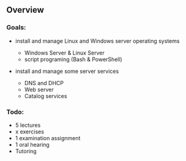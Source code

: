 ## Overview
### Goals:
* install and manage Linux and Windows server operating systems
  * Windows Server & Linux Server
  * script programing (Bash & PowerShell)

* install and manage some server services
  * DNS and DHCP
  * Web server
  * Catalog services

### Todo:
* 5 lectures
* x exercises
* 1 examination assignment
* 1 oral hearing
* Tutoring
